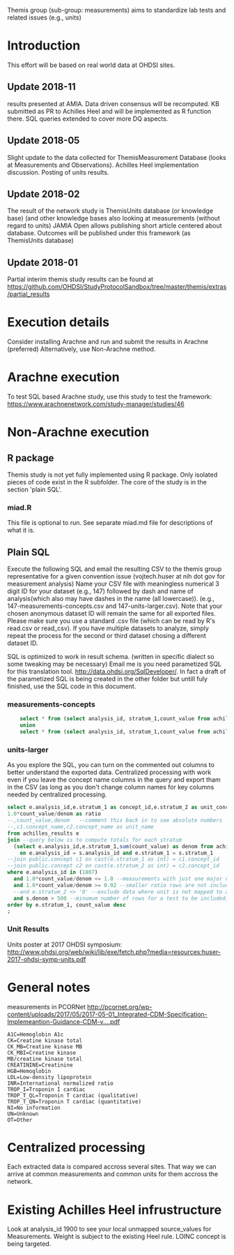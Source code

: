 Themis group (sub-group: measurements) aims to standardize lab tests and related issues (e.g., units)

# Introduction
This effort will be based on real world data at OHDSI sites.


## Update 2018-11

results presented at AMIA. Data driven consensus will be recomputed. KB submitted as PR to Achilles Heel and will be implemented as R function there.
SQL queries extended to cover more DQ aspects.


## Update 2018-05

Slight update to the data collected for ThemisMeasurement Database (looks at Measurements and Observations). Achilles Heel implementation discussion. Posting of units results.

## Update 2018-02

The result of the network study is ThemisUnits database (or knowledge base) (and other knowledge bases also looking at measurements (without regard to units)
JAMIA Open allows publishing short article centered about database. Outcomes will be published under this framework (as ThemisUnits database)  

## Update 2018-01
Partial interim themis study results can be found at https://github.com/OHDSI/StudyProtocolSandbox/tree/master/themis/extras/partial_results


# Execution details
Consider installing Arachne and run and submit the results in Arachne (preferred)
Alternatively, use Non-Arachne method.



# Arachne execution
To test SQL based Arachne study, use this study to test the framework: https://www.arachnenetwork.com/study-manager/studies/46

# Non-Arachne execution


## R package
Themis study is not yet fully implemented using R package. Only isolated pieces of code exist in the R subfolder. The core of the study is in the section 'plain SQL'.


### miad.R
This file is optional to run. See separate miad.md file for descriptions of what it is.

## Plain SQL


Execute the following SQL and email the resulting CSV to the themis group representative for a given convention issue (vojtech.huser at nih dot gov for measurement analysis)
Name your CSV file with meaningless numerical 3 digit ID for your dataset (e.g., 147) followed by dash and name of analysis(which also may have dashes in the name (all lowercase)). (e.g., 147-measurements-concepts.csv and 147-units-larger.csv). Note that your chosen anonymous dataset ID will remain the same for all exported files. Please make sure you use a standard .csv file (which can be read by R's read.csv or read_csv). If you have multiple datasets to analyze, simply repeat the process for the second or third dataset chosing a different dataset ID.

SQL is optimized to work in result schema. (written in specific dialect so some tweaking may be necessary)
Email me is you need parametized SQL for this translation tool. http://data.ohdsi.org/SqlDeveloper/. In fact a draft of the parametized SQL is being created in the other folder but untill fuly finished, use the SQL code in this document.

### measurements-concepts

```SQL
    select * from (select analysis_id, stratum_1,count_value from achilles_results where analysis_id = 1800 and count_value > 500 order by count_value desc limit 5000) a
    union
    select * from (select analysis_id, stratum_1,count_value from achilles_results where analysis_id = 800 and count_value > 500 order by count_value desc limit 5000) b
```


### units-larger

As you explore the SQL, you can turn on the commented out columns to better understand the exported data. Centralized processing with work even if you leave the concept name columns in the query and export tham in the CSV (as long as you don't change column names for key columns needed by centralized processing.

```SQL
select e.analysis_id,e.stratum_1 as concept_id,e.stratum_2 as unit_concept_id,
1.0*count_value/denom as ratio
--,count_value,denom   --comment this back in to see absolute numbers
--,c1.concept_name,c2.concept_name as unit_name
from achilles_results e 
join --query below is to compute totals for each stratum
  (select e.analysis_id,e.stratum_1,sum(count_value) as denom from achilles_results e where analysis_id in (1807) group by e.analysis_id,e.stratum_1) s 
    on e.analysis_id = s.analysis_id and e.stratum_1 = s.stratum_1
--join public.concept c1 on cast(e.stratum_1 as int) = c1.concept_id  
--join public.concept c2 on cast(e.stratum_2 as int) = c2.concept_id 
where e.analysis_id in (1807) 
  and 1.0*count_value/denom <= 1.0 --measurements with just one major unit are excluded to minimize the sharing
  and 1.0*count_value/denom >= 0.02 --smaller ratio rows are not included in the extract
  --and e.stratum_2 <> '0' --exclude data where unit is not mapped to a formal concept
  and s.denom > 500 --minumum number of rows for a test to be included, tweak this up to reduce the size of shared data
order by e.stratum_1, count_value desc
;
```


### Unit Results

Units poster at 2017 OHDSI symposium: http://www.ohdsi.org/web/wiki/lib/exe/fetch.php?media=resources:huser-2017-ohdsi-symp-units.pdf


# General notes

measurements in PCORNet
http://pcornet.org/wp-content/uploads/2017/05/2017-05-01_Integrated-CDM-Specification-Implemeantion-Guidance-CDM-v....pdf

```
A1C=Hemoglobin A1c
CK=Creatine kinase total
CK_MB=Creatine kinase MB
CK_MBI=Creatine kinase
MB/creatine kinase total
CREATININE=Creatinine
HGB=Hemoglobin
LDL=Low-density lipoprotein
INR=International normalized ratio
TROP_I=Troponin I cardiac
TROP_T_QL=Troponin T cardiac (qualitative)
TROP_T_QN=Troponin T cardiac (quantitative)
NI=No information
UN=Unknown
OT=Other
```



# Centralized processing

Each extracted data is compared accross several sites. That way we can arrive at common measurements and common units for them accross the network.

# Existing Achilles Heel infrustructure

Look at analysis_id 1900 to see your local unmapped source_values for Measurements.
Weight is subject to the existing Heel rule. LOINC concept is being targeted.
